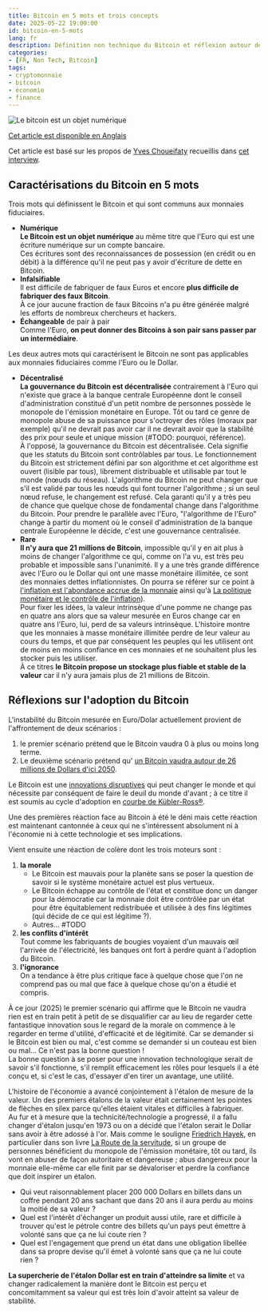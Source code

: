 ```yaml
---
title: Bitcoin en 5 mots et trois concepts
date: 2025-05-22 19:00:00
id: bitcoin-en-5-mots
lang: fr
description: Définition non technique du Bitcoin et réflexion autour de cette innovation disruptive.
categories:
- [FR, Non Tech, Bitcoin]
tags:
- cryptomonnaie
- bitcoin
- économie
- finance
---
```


![Le bitcoin est un objet numérique](/media/btc-en-5-mots/btc.webp)

[Cet article est disponible en Anglais](/en/bitcoin-in-5-words/)

Cet article est basé sur les propos de
[Yves Choueifaty](https://fr.linkedin.com/in/yves-choueifaty-849b1b13) recueillis dans [cet interview](https://youtu.be/prgRUFtmaY4).

## Caractérisations du Bitcoin en 5 mots

Trois mots qui définissent le Bitcoin et qui sont communs aux monnaies fiduciaires.

- **Numérique**  
  **Le Bitcoin est un objet numérique** au même titre que l'Euro qui est une écriture numérique sur un compte bancaire.  
  Ces écritures sont des reconnaissances de possession (en crédit ou en débit) à la différence qu'il ne peut pas
  y avoir d'écriture de dette en Bitcoin.
- **Infalsifiable**  
  Il est difficile de fabriquer de faux Euros et encore **plus difficile de fabriquer des faux Bitcoin**.  
  À ce jour aucune fraction de faux Bitcoins n'a pu être générée malgré les efforts de nombreux
  chercheurs et hackers.
- **Échangeable** de pair à pair  
  Comme l'Euro, **on peut donner des Bitcoins à son pair sans passer par un intermédiaire**.

Les deux autres mots qui caractérisent le Bitcoin ne sont pas applicables aux monnaies fiduciaires
comme l'Euro ou le Dollar.

- **Décentralisé**  
  **La gouvernance du Bitcoin est décentralisée** contrairement à l'Euro qui n'existe que grace à la
  banque centrale Européenne dont le conseil d'administration constitué d'un petit nombre de personnes
  possède le monopole de l'émission monétaire en Europe.
  Tôt ou tard ce genre de monopole abuse de sa puissance pour s'octroyer des rôles (moraux par exemple) qu'il ne
  devrait pas avoir car il ne devrait avoir que la stabilité des prix pour seule et unique mission (#TODO: pourquoi, référence).  
  À l'opposé, la gouvernance du Bitcoin est décentralisée. Cela signifie que les
  statuts du Bitcoin sont contrôlables par tous.
  Le fonctionnement du Bitcoin est strictement défini par son algorithme et cet algorithme est
  ouvert (lisible par tous), librement distribuable et utilisable par tout le monde (nœuds du
  réseau).
  L'algorithme du Bitcoin ne peut changer que s'il est validé par tous les nœuds qui font
  tourner l'algorithme ; si un seul nœud refuse, le changement est refusé. Cela garanti qu'il y a
  très peu de chance que quelque chose de fondamental change dans l'algorithme du Bitcoin.
  Pour prendre le parallèle avec l'Euro, "l'algorithme de l'Euro" change à
  partir du moment où le conseil d'administration de la banque centrale
  Européenne le décide, c'est une gouvernance centralisée.
- **Rare**  
  **Il n'y aura que 21 millions de Bitcoin**, impossible qu'il y en ait plus
  à moins de changer l'algorithme ce qui, comme on l'a vu, est très peu probable et impossible sans
  l'unanimité.
  Il y a une très grande différence avec l'Euro ou le Dollar qui ont une masse monétaire illimitée, ce
  sont des monnaies dettes inflationnistes.
  On pourra se référer sur ce point à [l'inflation est l'abondance accrue de la monnaie](https://theothereconomy.com/fr/fiches/inflation-et-monnaie/)
  ainsi qu'à [La politique monétaire et le contrôle de l'inflation](https://www.universalis.fr/encyclopedie/inflation/6-la-politique-monetaire-et-le-controle-de-l-inflation/)).  
  Pour fixer les idées, la valeur intrinsèque d'une pomme ne change pas en quatre ans alors que
  sa valeur mesurée en Euros change car en quatre ans l'Euro, lui, perd de sa valeurs intrinsèque.
  L'histoire montre que les monnaies à masse monétaire illimitée perdre de leur valeur au cours du
  temps, et que par conséquent les peuples qui les utilisent ont de moins en moins confiance en
  ces monnaies et ne souhaitent plus les stocker puis les utiliser.  
  À ce titres **le Bitcoin propose un stockage plus fiable et stable de la valeur** car il n'y aura jamais plus de 21 millions de Bitcoin.

## Réflexions sur l'adoption du Bitcoin

L'instabilité du Bitcoin mesurée en Euro/Dolar actuellement provient de l'affrontement de deux scénarios :
1. le premier scénario prétend que le Bitcoin vaudra 0 à plus ou moins long terme.
2. Le deuxième scénario prétend qu'
   [un Bitcoin vaudra autour de 26 millions de Dollars d'ici 2050](https://www.vaneck.com/us/en/blogs/digital-assets/matthew-sigel-bitcoin-2050-valuation-scenarios-global-medium-of-exchange-and-reserve-asset/#ims-issues).

Le Bitcoin est une [innovations disruptives](https://fr.wikipedia.org/wiki/Technologie_de_rupture) qui peut
changer le monde et qui nécessite par conséquent de faire le deuil du monde d'avant ; à ce titre il
est soumis au cycle d'adoption en [courbe de Kübler-Ross®](https://www.ekrfoundation.org/fr/5-stages-of-grief/change-curve/).

Une des premières réaction face au Bitcoin à été le déni mais cette réaction est
maintenant cantonnée à ceux qui ne s'intéressent absolument ni à l'économie ni à cette technologie et ses implications.

Vient ensuite une réaction de colère dont les trois moteurs sont :
1. **la morale**
   - Le Bitcoin est mauvais pour la planète sans se poser la question de savoir
     si le système monétaire actuel est plus vertueux.
   - Le Bitcoin échappe au contrôle de l'état et constitue donc un danger pour la
     démocratie car la monnaie doit être contrôlée par un état pour être équitablement redistribuée
     et utilisée à des fins légitimes (qui décide de ce qui est légitime ?).
   - Autres… #TODO
2. **les conflits d'intérêt**  
   Tout comme les fabriquants de bougies voyaient d'un mauvais œil l'arrivée de l'électricité, les
   banques ont fort à perdre quant à l'adoption du Bitcoin.
3. **l'ignorance**  
   On a tendance à être plus critique face à quelque chose que
   l'on ne comprend pas ou mal que face à quelque chose qu'on a étudié et compris.

À ce jour (2025) le premier scénario qui affirme que le Bitcoin ne vaudra rien est en train petit à
petit de se disqualifier car au lieu de regarder cette fantastique innovation sous le regard
de la morale on commence à le regarder en terme d'utilité, d'efficacité et de légitimité.
Car se demander si le Bitcoin est bien ou mal, c'est comme se demander si un couteau
est bien ou mal… Ce n'est pas la bonne question !  
La bonne question à se poser pour une innovation technologique serait de savoir
s'il fonctionne, s'il remplit efficacement les rôles pour lesquels il a été conçu et, si c'est
le cas, d'essayer d'en tirer un avantage, une utilité.

L'histoire de l'économie a avancé conjointement à l'étalon de mesure de la valeur. Un des premiers
étalons de la valeur était certainement les pointes de flèches en silex parce qu'elles étaient
vitales et difficiles à fabriquer.  
Au fur et à mesure que la technicité/technologie a progressé, il a fallu changer d'étalon jusqu'en
1973 ou on a décidé que l'étalon serait le Dollar sans avoir à être adossé à l'or. Mais comme le
souligne [Friedrich Hayek](https://fr.wikipedia.org/wiki/Friedrich_Hayek), en particulier dans son
livre [La Route de la servitude](https://fr.wikipedia.org/wiki/La_Route_de_la_servitude), si un
groupe de personnes bénéficient du monopole de l'émission monétaire, tôt ou tard, ils vont en abuser
de façon autoritaire et dangereuse ; abus dangereux pour la monnaie elle-même car elle finit par se
dévaloriser et perdre la confiance que doit inspirer un étalon.  

- Qui veut raisonnablement placer 200 000 Dollars en billets dans un
  coffre pendant 20 ans sachant que dans 20 ans il aura perdu au moins la moitié de sa valeur ?
- Quel est l'intérêt d'échanger un produit aussi utile, rare et difficile à trouver qu'est le
  pétrole contre des billets qu'un pays peut émettre à volonté sans que ça ne lui coute rien ?
- Quel est l'engagement que prend un état dans une obligation libellée dans sa propre devise qu'il
  émet à volonté sans que ça ne lui coute rien ?

**La supercherie de l'étalon Dollar est en train d'atteindre sa limite** et va changer radicalement
la manière dont le Bitcoin est perçu et concomitamment sa valeur qui est très loin d'avoir atteint
sa valeur de stabilité.
